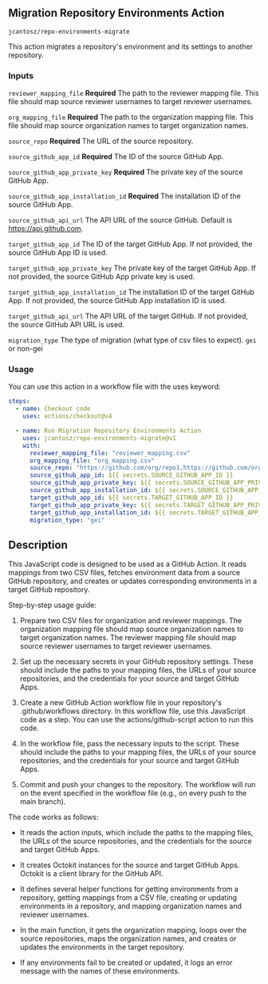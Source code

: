 ## Migration Repository Environments Action

`jcantosz/repo-environments-migrate`

This action migrates a repository's environment and its settings to another repository.

### Inputs

`reviewer_mapping_file`
**Required** The path to the reviewer mapping file. This file should map source reviewer usernames to target reviewer usernames.

`org_mapping_file`
**Required** The path to the organization mapping file. This file should map source organization names to target organization names.

`source_repo`
**Required** The URL of the source repository.

`source_github_app_id`
**Required** The ID of the source GitHub App.

`source_github_app_private_key`
**Required** The private key of the source GitHub App.

`source_github_app_installation_id`
**Required** The installation ID of the source GitHub App.

`source_github_api_url`
The API URL of the source GitHub. Default is https://api.github.com.

`target_github_app_id`
The ID of the target GitHub App. If not provided, the source GitHub App ID is used.

`target_github_app_private_key`
The private key of the target GitHub App. If not provided, the source GitHub App private key is used.

`target_github_app_installation_id`
The installation ID of the target GitHub App. If not provided, the source GitHub App installation ID is used.

`target_github_api_url`
The API URL of the target GitHub. If not provided, the source GitHub API URL is used.

`migration_type`
The type of migration (what type of csv files to expect). `gei` or non-gei

### Usage

You can use this action in a workflow file with the uses keyword:

```yaml
steps:
  - name: Checkout code
    uses: actions/checkout@v4

  - name: Run Migration Repository Environments Action
    uses: jcantosz/repo-environments-migrate@v1
    with:
      reviewer_mapping_file: "reviewer_mapping.csv"
      org_mapping_file: "org_mapping.csv"
      source_repo: "https://github.com/org/repo1,https://github.com/org/repo2"
      source_github_app_id: ${{ secrets.SOURCE_GITHUB_APP_ID }}
      source_github_app_private_key: ${{ secrets.SOURCE_GITHUB_APP_PRIVATE_KEY }}
      source_github_app_installation_id: ${{ secrets.SOURCE_GITHUB_APP_INSTALLATION_ID }}
      target_github_app_id: ${{ secrets.TARGET_GITHUB_APP_ID }}
      target_github_app_private_key: ${{ secrets.TARGET_GITHUB_APP_PRIVATE_KEY }}
      target_github_app_installation_id: ${{ secrets.TARGET_GITHUB_APP_INSTALLATION_ID }}
      migration_type: "gei"
```

## Description

This JavaScript code is designed to be used as a GitHub Action. It reads mappings from two CSV files, fetches environment data from a source GitHub repository, and creates or updates corresponding environments in a target GitHub repository.

Step-by-step usage guide:

1. Prepare two CSV files for organization and reviewer mappings. The organization mapping file should map source organization names to target organization names. The reviewer mapping file should map source reviewer usernames to target reviewer usernames.

1. Set up the necessary secrets in your GitHub repository settings. These should include the paths to your mapping files, the URLs of your source repositories, and the credentials for your source and target GitHub Apps.

1. Create a new GitHub Action workflow file in your repository's .github/workflows directory. In this workflow file, use this JavaScript code as a step. You can use the actions/github-script action to run this code.

1. In the workflow file, pass the necessary inputs to the script. These should include the paths to your mapping files, the URLs of your source repositories, and the credentials for your source and target GitHub Apps.

1. Commit and push your changes to the repository. The workflow will run on the event specified in the workflow file (e.g., on every push to the main branch).

The code works as follows:

- It reads the action inputs, which include the paths to the mapping files, the URLs of the source repositories, and the credentials for the source and target GitHub Apps.

- It creates Octokit instances for the source and target GitHub Apps. Octokit is a client library for the GitHub API.

- It defines several helper functions for getting environments from a repository, getting mappings from a CSV file, creating or updating environments in a repository, and mapping organization names and reviewer usernames.

- In the main function, it gets the organization mapping, loops over the source repositories, maps the organization names, and creates or updates the environments in the target repository.

- If any environments fail to be created or updated, it logs an error message with the names of these environments.
